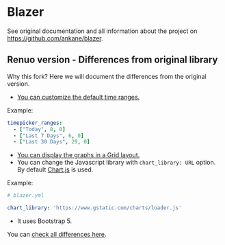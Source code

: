 # Blazer

See original documentation and all information about the project on https://github.com/ankane/blazer.


## Renuo version - Differences from original library

Why this fork? Here we will document the differences from the original version.

* [You can customize the default time ranges.](https://github.com/ankane/blazer/pull/313)

Example: 
```yaml
timepicker_ranges:
  - ["Today", 0, 0]
  - ["Last 7 Days", 6, 0]
  - ["Last 30 Days", 29, 0]  
``` 

* [You can display the graphs in a Grid layout.](https://github.com/ankane/blazer/pull/284)
* You can change the Javascript library with `chart_library: URL` option. 
By default [Chart.js](https://cdnjs.cloudflare.com/ajax/libs/Chart.js/2.9.4/Chart.bundle.min.js) is used.

Example:

```yaml
# blazer.yml

chart_library: 'https://www.gstatic.com/charts/loader.js'
```

* It uses Bootstrap 5.

You can [check all differences here](https://github.com/ankane/blazer/compare/master...renuo:blazer:master).
